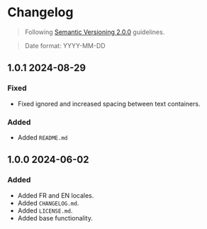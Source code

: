 # Changelog

> Following [Semantic Versioning 2.0.0](https://semver.org/spec/v2.0.0.html) guidelines.

> Date format: YYYY-MM-DD

## 1.0.1 2024-08-29
### Fixed
- Fixed ignored and increased spacing between text containers.
### Added
- Added `README.md`

## 1.0.0 2024-06-02
### Added
- Added FR and EN locales.
- Added `CHANGELOG.md`.
- Added `LICENSE.md`.
- Added base functionality.
